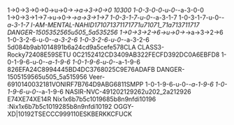 1→0→3→0→0→u→0→_→a→3→0→0
10300
1-0-3-0-0-u-0-_-a-3-0-0
1→0→3→1→7→u→0→_→a→3→1→7
1-0-3-1-7-u-0-_-a-3-1-7
1-0-3-1-7-u-0-_-a-3-1-7
I-AM-MENTAL-NAHID171071371171771u71071_71a713711717
DANGER-1505352565u505_5a535256
1→0→3→2→6→u→0→_→a→3→2→6
1-0-3-2-6-u-0-_-a-3-2-6
1-0-3-2-6-u-0-_-a-3-2-6
5d084b9ab1014891b6a24cd9a5cefe578CLA
CLASS3-Rocky72408E59SETU
0C2152412CD3409AB322FECFD392DC0A6EBFD8
1-0-1-9-6-u-0-_-a-1-9-6
1-0-1-9-6-u-0-_-a-1-9-6
826EFA24C8994445BD4DC3768025C9E76ADAFB
DANGER-1505159565u505_5a515956
Veer-6910140032181VONIRF7B764D9ABG6811SMPP
1-0-1-9-6-u-0-_-a-1-9-6
1-0-1-9-6-u-0-_-a-1-9-6
NASIR-NVC-491202129262u202_2a212926
E74XE74XE14R
Nix1x6b7b5c1019685b8n9nfdi10196
:Nix1x6b7b5c1019285b8n9nfdi10192
OGGY-XD|10192TSECCC999110ESKBERKKCFUCK
